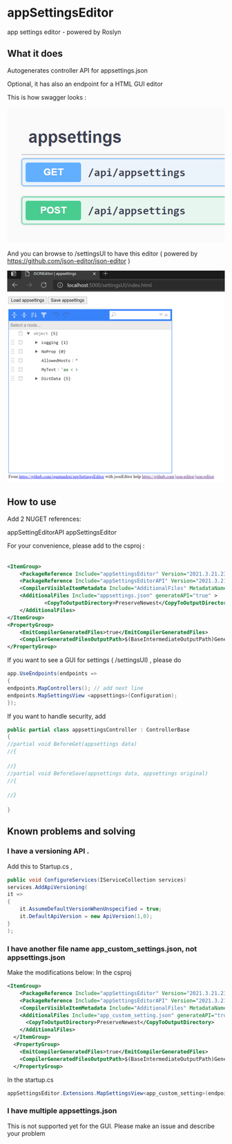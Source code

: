 # appSettingsEditor
app settings editor - powered by Roslyn

## What it does

Autogenerates controller API for appsettings.json

Optional, it has also an endpoint for a HTML GUI editor

This is how swagger looks :

<img src='https://github.com/ignatandrei/appSettingsEditor/blob/main/docs/images/swagger.png?raw=true' />

And you can browse to /settingsUI to have this editor ( powered by https://github.com/json-editor/json-editor )
	
<img src='https://github.com/ignatandrei/appSettingsEditor/blob/main/docs/images/settingsui.png?raw=true' />
	


## How to use 

  Add 2 NUGET  references:

  appSettingEditorAPI
  appSettingsEditor

For your convenience, please add to the csproj :
	
	
```xml
	
<ItemGroup>
    <PackageReference Include="appSettingsEditor" Version="2021.3.21.2300" />
    <PackageReference Include="appSettingsEditorAPI" Version="2021.3.21.2300" />
  	<CompilerVisibleItemMetadata Include="AdditionalFiles" MetadataName="generateAPI" />
    <AdditionalFiles Include="appsettings.json" generateAPI="true" >
    		<CopyToOutputDirectory>PreserveNewest</CopyToOutputDirectory>
	</AdditionalFiles>
</ItemGroup>
<PropertyGroup>
	<EmitCompilerGeneratedFiles>true</EmitCompilerGeneratedFiles>
	<CompilerGeneratedFilesOutputPath>$(BaseIntermediateOutputPath)Generated</CompilerGeneratedFilesOutputPath>
</PropertyGroup>

```

If you want to see a GUI for settings ( /settingsUI) , please do
	
```csharp
app.UseEndpoints(endpoints =>
{
endpoints.MapControllers(); // add next line
endpoints.MapSettingsView <appsettings>(Configuration);
});
```

If you want to handle security, add

```csharp
public partial class appsettingsController : ControllerBase
{
//partial void BeforeGet(appsettings data)
//{

//}
//partial void BeforeSave(appsettings data, appsettings original)
//{

//}

}
```
	  
## Known problems and solving

### I have a versioning API .      

Add this to Startup.cs , 
```csharp
public void ConfigureServices(IServiceCollection services)
services.AddApiVersioning(
it =>
{
    it.AssumeDefaultVersionWhenUnspecified = true;
    it.DefaultApiVersion = new ApiVersion(1,0);
}
);
```


### I have another file name app_custom_settings.json, not appsettings.json

Make the modifications below:
In the csproj
```xml
<ItemGroup>
    <PackageReference Include="appSettingsEditor" Version="2021.3.21.2300" />
    <PackageReference Include="appSettingsEditorAPI" Version="2021.3.21.2300" />
    <CompilerVisibleItemMetadata Include="AdditionalFiles" MetadataName="generateAPI" />
    <AdditionalFiles Include="app_custom_setting.json" generateAPI="true">
      <CopyToOutputDirectory>PreserveNewest</CopyToOutputDirectory>
    </AdditionalFiles>
  </ItemGroup>
  <PropertyGroup>
    <EmitCompilerGeneratedFiles>true</EmitCompilerGeneratedFiles>
    <CompilerGeneratedFilesOutputPath>$(BaseIntermediateOutputPath)Generated</CompilerGeneratedFilesOutputPath>
  </PropertyGroup>
```

In the startup.cs
```csharp
appSettingsEditor.Extensions.MapSettingsView<app_custom_setting>(endpoints, Configuration,"app_custom_setting.json","/api/app_custom_setting");
```



### I have multiple appsettings.json

This is not supported yet for the GUI. Please make an issue and describe your problem
